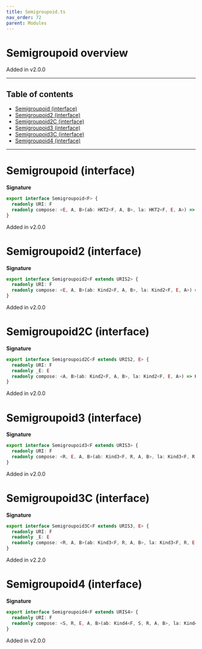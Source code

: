 ```yaml
---
title: Semigroupoid.ts
nav_order: 72
parent: Modules
---
```


# Semigroupoid overview

Added in v2.0.0

---

<h2 class="text-delta">Table of contents</h2>

- [Semigroupoid (interface)](#semigroupoid-interface)
- [Semigroupoid2 (interface)](#semigroupoid2-interface)
- [Semigroupoid2C (interface)](#semigroupoid2c-interface)
- [Semigroupoid3 (interface)](#semigroupoid3-interface)
- [Semigroupoid3C (interface)](#semigroupoid3c-interface)
- [Semigroupoid4 (interface)](#semigroupoid4-interface)

---

# Semigroupoid (interface)

**Signature**

```ts
export interface Semigroupoid<F> {
  readonly URI: F
  readonly compose: <E, A, B>(ab: HKT2<F, A, B>, la: HKT2<F, E, A>) => HKT2<F, E, B>
}
```

Added in v2.0.0

# Semigroupoid2 (interface)

**Signature**

```ts
export interface Semigroupoid2<F extends URIS2> {
  readonly URI: F
  readonly compose: <E, A, B>(ab: Kind2<F, A, B>, la: Kind2<F, E, A>) => Kind2<F, E, B>
}
```

Added in v2.0.0

# Semigroupoid2C (interface)

**Signature**

```ts
export interface Semigroupoid2C<F extends URIS2, E> {
  readonly URI: F
  readonly _E: E
  readonly compose: <A, B>(ab: Kind2<F, A, B>, la: Kind2<F, E, A>) => Kind2<F, E, B>
}
```

Added in v2.0.0

# Semigroupoid3 (interface)

**Signature**

```ts
export interface Semigroupoid3<F extends URIS3> {
  readonly URI: F
  readonly compose: <R, E, A, B>(ab: Kind3<F, R, A, B>, la: Kind3<F, R, E, A>) => Kind3<F, R, E, B>
}
```

Added in v2.0.0

# Semigroupoid3C (interface)

**Signature**

```ts
export interface Semigroupoid3C<F extends URIS3, E> {
  readonly URI: F
  readonly _E: E
  readonly compose: <R, A, B>(ab: Kind3<F, R, A, B>, la: Kind3<F, R, E, A>) => Kind3<F, R, E, B>
}
```

Added in v2.2.0

# Semigroupoid4 (interface)

**Signature**

```ts
export interface Semigroupoid4<F extends URIS4> {
  readonly URI: F
  readonly compose: <S, R, E, A, B>(ab: Kind4<F, S, R, A, B>, la: Kind4<F, S, R, E, A>) => Kind4<F, S, R, E, B>
}
```

Added in v2.0.0
